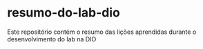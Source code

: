 # resumo-do-lab-dio
Este repositório contém o resumo das lições aprendidas durante o desenvolvimento do lab na DIO
